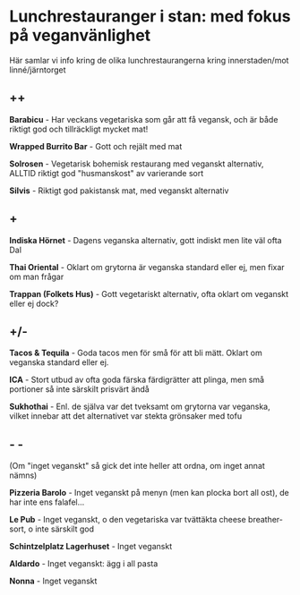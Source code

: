 Lunchrestauranger i stan: med fokus på veganvänlighet
=====================================================
Här samlar vi info kring de olika lunchrestaurangerna kring innerstaden/mot linné/järntorget


++
---
__Barabicu__ - Har veckans vegetariska som går att få vegansk, och är både riktigt god och tillräckligt mycket mat!

__Wrapped Burrito Bar__ - Gott och rejält med mat

__Solrosen__ - Vegetarisk bohemisk restaurang med veganskt alternativ, ALLTID riktigt god "husmanskost" av varierande sort

__Silvis__ - Riktigt god pakistansk mat, med veganskt alternativ

\+
---
__Indiska Hörnet__ - Dagens veganska alternativ, gott indiskt men lite väl ofta Dal

__Thai Oriental__ - Oklart om grytorna är veganska standard eller ej, men fixar om man frågar

__Trappan (Folkets Hus)__ - Gott vegetariskt alternativ, ofta oklart om veganskt eller ej dock?

+/-
---
__Tacos & Tequila__ - Goda tacos men för små för att bli mätt. Oklart om veganska standard eller ej.

__ICA__ - Stort utbud av ofta goda färska färdigrätter att plinga, men små portioner så inte särskilt prisvärt ändå

__Sukhothai__ - Enl. de själva var det tveksamt om grytorna var veganska, vilket innebar att det alternativet var stekta grönsaker med tofu

\- \-
---
(Om "inget veganskt" så gick det inte heller att ordna, om inget annat nämns)

__Pizzeria Barolo__ - Inget veganskt på menyn (men kan plocka bort all ost), de har inte ens falafel...

__Le Pub__ - Inget veganskt, o den vegetariska var tvättäkta cheese breather-sort, o inte särskilt god

__Schintzelplatz Lagerhuset__ - Inget veganskt

__Aldardo__ - Inget veganskt: ägg i all pasta

__Nonna__ - Inget veganskt
